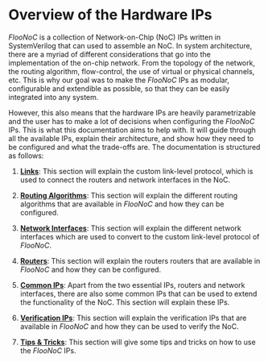 # Overview of the Hardware IPs

_FlooNoC_ is a collection of Network-on-Chip (NoC) IPs written in SystemVerilog that can used to assemble an NoC. In system architecture, there are a myriad of different considerations that go into the implementation of the on-chip network. From the topology of the network, the routing algorithm, flow-control, the use of virtual or physical channels, etc. This is why our goal was to make the _FlooNoC_ IPs as modular, configurable and extendible as possible, so that they can be easily integrated into any system.

However, this also means that the hardware IPs are heavily parametrizable and the user has to make a lot of decisions when configuring the _FlooNoC_ IPs. This is what this documentation aims to help with. It will guide through all the available IPs, explain their architecture, and show how they need to be configured and what the trade-offs are. The documentation is structured as follows:

1. **[Links](links.md)**: This section will explain the custom link-level protocol, which is used to connect the routers and network interfaces in the NoC.

1. **[Routing Algorithms](route_algos.md)**: This section will explain the different routing algorithms that are available in _FlooNoC_ and how they can be configured.

1. **[Network Interfaces](chimneys.md)**: This section will explain the different network interfaces which are used to convert to the custom link-level protocol of _FlooNoC_.

1. **[Routers](routers.md)**: This section will explain the routers routers that are available in _FlooNoC_ and how they can be configured.

1. **[Common IPs](commons.md)**: Apart from the two essential IPs, routers and network interfaces, there are also some common IPs that can be used to extend the functionality of the NoC. This section will explain these IPs.

1. **[Verification IPs](vips.md)**: This section will explain the verification IPs that are available in _FlooNoC_ and how they can be used to verify the NoC.

1. **[Tips & Tricks](tips.md)**: This section will give some tips and tricks on how to use the _FlooNoC_ IPs.
